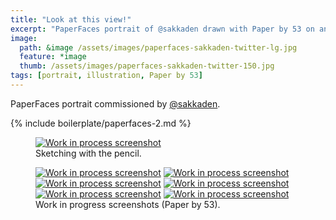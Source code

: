 ```yaml
---
title: "Look at this view!"
excerpt: "PaperFaces portrait of @sakkaden drawn with Paper by 53 on an iPad."
image: 
  path: &image /assets/images/paperfaces-sakkaden-twitter-lg.jpg 
  feature: *image
  thumb: /assets/images/paperfaces-sakkaden-twitter-150.jpg
tags: [portrait, illustration, Paper by 53]
---
```


PaperFaces portrait commissioned by <a href="http://twitter.com/sakkaden">@sakkaden</a>.

{% include boilerplate/paperfaces-2.md %}

<figure>
  <a href="{{ site.url }}/assets/images/paperfaces-sakkaden-process-1-lg.jpg"><img src="{{ site.url }}/assets/images/paperfaces-sakkaden-process-1-750.jpg" alt="Work in process screenshot"></a>
  <figcaption>Sketching with the pencil.</figcaption>
</figure>

<figure class="half">
  <a href="{{ site.url }}/assets/images/paperfaces-sakkaden-process-2-lg.jpg"><img src="{{ site.url }}/assets/images/paperfaces-sakkaden-process-2-600.jpg" alt="Work in process screenshot"></a>
  <a href="{{ site.url }}/assets/images/paperfaces-sakkaden-process-3-lg.jpg"><img src="{{ site.url }}/assets/images/paperfaces-sakkaden-process-3-600.jpg" alt="Work in process screenshot"></a>
  <a href="{{ site.url }}/assets/images/paperfaces-sakkaden-process-4-lg.jpg"><img src="{{ site.url }}/assets/images/paperfaces-sakkaden-process-4-600.jpg" alt="Work in process screenshot"></a>
  <a href="{{ site.url }}/assets/images/paperfaces-sakkaden-process-5-lg.jpg"><img src="{{ site.url }}/assets/images/paperfaces-sakkaden-process-5-600.jpg" alt="Work in process screenshot"></a>
  <a href="{{ site.url }}/assets/images/paperfaces-sakkaden-process-6-lg.jpg"><img src="{{ site.url }}/assets/images/paperfaces-sakkaden-process-6-600.jpg" alt="Work in process screenshot"></a>
  <a href="{{ site.url }}/assets/images/paperfaces-sakkaden-process-7-lg.jpg"><img src="{{ site.url }}/assets/images/paperfaces-sakkaden-process-7-600.jpg" alt="Work in process screenshot"></a>
  <figcaption>Work in progress screenshots (Paper by 53).</figcaption>
</figure>